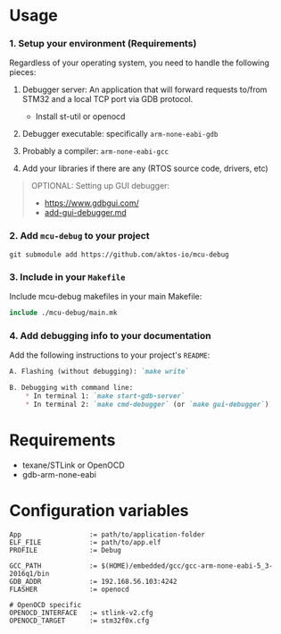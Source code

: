 
# Usage

### 1. Setup your environment (Requirements)

Regardless of your operating system, you need to handle the following pieces:

1. Debugger server:
   An application that will forward requests to/from STM32 and a local TCP port via GDB protocol.

    * Install st-util or openocd

2. Debugger executable: specifically `arm-none-eabi-gdb`
3. Probably a compiler: `arm-none-eabi-gcc`
4. Add your libraries if there are any (RTOS source code, drivers, etc)

> OPTIONAL: Setting up GUI debugger: 
>    * https://www.gdbgui.com/
>    * [add-gui-debugger.md](./add-gui-debugger.md)


### 2. Add `mcu-debug` to your project

```
git submodule add https://github.com/aktos-io/mcu-debug
```

### 3. Include in your `Makefile`

Include mcu-debug makefiles in your main Makefile:

```mk
include ./mcu-debug/main.mk
```

### 4. Add debugging info to your documentation

Add the following instructions to your project's `README`:

```md
A. Flashing (without debugging): `make write`

B. Debugging with command line:
    * In terminal 1: `make start-gdb-server`
    * In terminal 2: `make cmd-debugger` (or `make gui-debugger`)
```

# Requirements 

* texane/STLink or OpenOCD
* gdb-arm-none-eabi

# Configuration variables

```
App                 := path/to/application-folder
ELF_FILE            := path/to/app.elf 
PROFILE             := Debug

GCC_PATH            := $(HOME)/embedded/gcc/gcc-arm-none-eabi-5_3-2016q1/bin
GDB_ADDR            := 192.168.56.103:4242
FLASHER             := openocd

# OpenOCD specific
OPENOCD_INTERFACE   := stlink-v2.cfg
OPENOCD_TARGET      := stm32f0x.cfg
```